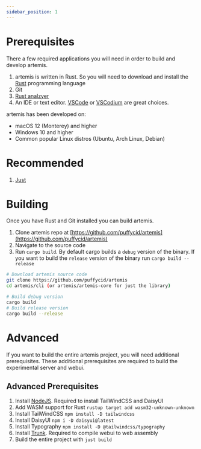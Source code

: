 ```yaml
---
sidebar_position: 1
---
```


# Prerequisites

There a few required applications you will need in order to build and develop
artemis.

1. artemis is written in Rust. So you will need to download and install the
   [Rust](https://www.rust-lang.org/) programming language
2. Git
3. [Rust analzyer](https://rust-analyzer.github.io/)
4. An IDE or text editor. [VSCode](https://code.visualstudio.com/) or
   [VSCodium](https://vscodium.com/) are great choices.

artemis has been developed on:

- macOS 12 (Monterey) and higher
- Windows 10 and higher
- Common popular Linux distros (Ubuntu, Arch Linux, Debian)

# Recommended

1. [Just](https://github.com/casey/just)

# Building

Once you have Rust and Git installed you can build artemis.

1. Clone artemis repo at
   [https://github.com/puffycid/artemis](https://github.com/puffycid/artemis)
2. Navigate to the source code
3. Run `cargo build`. By default cargo builds a `debug` version of the binary.
   If you want to build the `release` version of the binary run
   `cargo build --release`

```sh
# Download artemis source code
git clone https://github.com/puffycid/artemis
cd artemis/cli (or artemis/artemis-core for just the library)

# Build debug version
cargo build
# Build release version
cargo build --release
```

# Advanced 
If you want to build the entire artemis project, you will need additional prerequisites. These additional prerequisites are required to build the experimental server and webui. 

## Advanced Prerequisites
1. Install [NodeJS](https://nodejs.org/en). Required to install TailWindCSS and DaisyUI
2. Add WASM support for Rust `rustup target add wasm32-unknown-unknown`
3. Install TailWindCSS `npm install -D tailwindcss`
4. Install DaisyUI `npm i -D daisyui@latest`
5. Install Typography `npm install -D @tailwindcss/typography`
6. Install [Trunk](https://trunkrs.dev/). Required to compile webui to web assembly
7. Build the entire project with `just build`